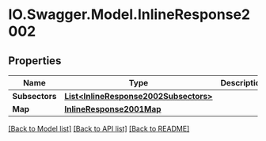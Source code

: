 # IO.Swagger.Model.InlineResponse2002
## Properties

Name | Type | Description | Notes
------------ | ------------- | ------------- | -------------
**Subsectors** | [**List&lt;InlineResponse2002Subsectors&gt;**](InlineResponse2002Subsectors.md) |  | [optional] 
**Map** | [**InlineResponse2001Map**](InlineResponse2001Map.md) |  | [optional] 

[[Back to Model list]](../README.md#documentation-for-models) [[Back to API list]](../README.md#documentation-for-api-endpoints) [[Back to README]](../README.md)

